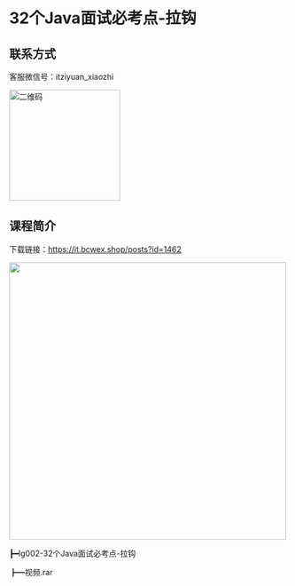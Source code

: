 # 32个Java面试必考点-拉钩

## 联系方式

客服微信号：itziyuan_xiaozhi

<img src="https://ziyuanyun.oss-cn-guangzhou.aliyuncs.com/common/20240614073449/666b82192834a.jpg" width="200" height="200" alt="二维码">

## 课程简介

下载链接：https://it.bcwex.shop/posts?id=1462

<img src="https://ziyuanyun.oss-cn-guangzhou.aliyuncs.com/yun/20240515153941/664466bd4ceed.jpg" width="500" alt="">

  ┣━lg002-32个Java面试必考点-拉钩

 ┣━视频.rar

  